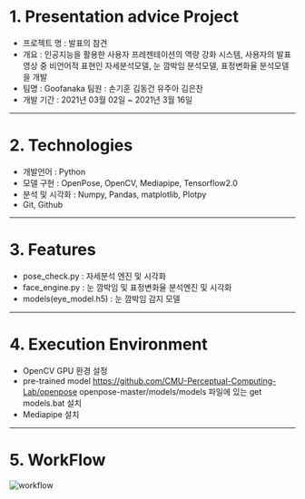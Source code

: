# 1. Presentation advice Project
* 프로젝트 명 : 발표의 참견 
* 개요 : 인공지능을 활용한 사용자 프레젠테이션의 역량 강화 시스템, 사용자의 발표영상 중 비언어적 표현인 자세분석모델, 눈 깜박임 분석모델, 표정변화율 분석모델을 개발
* 팀명 : Goofanaka 팀원 : 손기훈 김동건 유주아 김은찬
* 개발 기간 : 2021년 03월 02일 ~ 2021년 3월 16일
___

# 2. Technologies
- 개발언어 : Python
- 모델 구현 : OpenPose, OpenCV, Mediapipe, Tensorflow2.0
- 분석 및 시각화 : Numpy, Pandas, matplotlib, Plotpy
- Git, Github

___

# 3. Features
- pose_check.py : 자세분석 엔진 및 시각화 
- face_engine.py : 눈 깜박임 및 표정변화율 분석엔진 및 시각화
- models(eye_model.h5) : 눈 깜박임 감지 모델

___

# 4. Execution Environment
- OpenCV GPU 환경 설정
- pre-trained model
   https://github.com/CMU-Perceptual-Computing-Lab/openpose openpose-master/models/models 파일에 있는 get models.bat 설치
- Mediapipe 설치

___

# 5. WorkFlow
![workflow](https://user-images.githubusercontent.com/71329051/111962202-5d504000-8b35-11eb-9c8d-48cce40997af.png)


